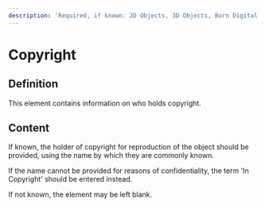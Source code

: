 ```yaml
---
description: 'Required, if known: 2D Objects, 3D Objects, Born Digital'
---
```


# Copyright

## Definition&#x20;

This element contains information on who holds copyright.&#x20;

## Content

If known, the holder of copyright for reproduction of the object should be provided, using the name by which they are commonly known.&#x20;

If the name cannot be provided for reasons of confidentiality, the term 'In Copyright' should be entered instead.&#x20;

If not known, the element may be left blank.&#x20;

